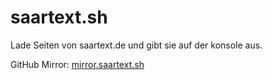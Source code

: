 # saartext.sh

Lade Seiten von saartext.de und gibt sie auf der konsole aus.

GitHub Mirror: [mirror.saartext.sh](https://github.com/zentonic/mirror.saartext.sh)

